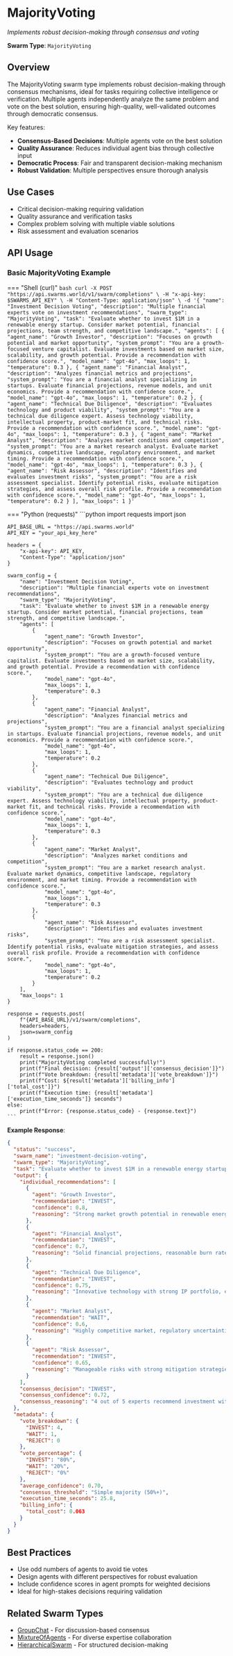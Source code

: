# MajorityVoting

*Implements robust decision-making through consensus and voting*

**Swarm Type**: `MajorityVoting`

## Overview

The MajorityVoting swarm type implements robust decision-making through consensus mechanisms, ideal for tasks requiring collective intelligence or verification. Multiple agents independently analyze the same problem and vote on the best solution, ensuring high-quality, well-validated outcomes through democratic consensus.

Key features:
- **Consensus-Based Decisions**: Multiple agents vote on the best solution
- **Quality Assurance**: Reduces individual agent bias through collective input
- **Democratic Process**: Fair and transparent decision-making mechanism
- **Robust Validation**: Multiple perspectives ensure thorough analysis

## Use Cases

- Critical decision-making requiring validation
- Quality assurance and verification tasks
- Complex problem solving with multiple viable solutions
- Risk assessment and evaluation scenarios

## API Usage

### Basic MajorityVoting Example

=== "Shell (curl)"
    ```bash
    curl -X POST "https://api.swarms.world/v1/swarm/completions" \
      -H "x-api-key: $SWARMS_API_KEY" \
      -H "Content-Type: application/json" \
      -d '{
        "name": "Investment Decision Voting",
        "description": "Multiple financial experts vote on investment recommendations",
        "swarm_type": "MajorityVoting",
        "task": "Evaluate whether to invest $1M in a renewable energy startup. Consider market potential, financial projections, team strength, and competitive landscape.",
        "agents": [
          {
            "agent_name": "Growth Investor",
            "description": "Focuses on growth potential and market opportunity",
            "system_prompt": "You are a growth-focused venture capitalist. Evaluate investments based on market size, scalability, and growth potential. Provide a recommendation with confidence score.",
            "model_name": "gpt-4o",
            "max_loops": 1,
            "temperature": 0.3
          },
          {
            "agent_name": "Financial Analyst",
            "description": "Analyzes financial metrics and projections",
            "system_prompt": "You are a financial analyst specializing in startups. Evaluate financial projections, revenue models, and unit economics. Provide a recommendation with confidence score.",
            "model_name": "gpt-4o",
            "max_loops": 1,
            "temperature": 0.2
          },
          {
            "agent_name": "Technical Due Diligence",
            "description": "Evaluates technology and product viability",
            "system_prompt": "You are a technical due diligence expert. Assess technology viability, intellectual property, product-market fit, and technical risks. Provide a recommendation with confidence score.",
            "model_name": "gpt-4o",
            "max_loops": 1,
            "temperature": 0.3
          },
          {
            "agent_name": "Market Analyst",
            "description": "Analyzes market conditions and competition",
            "system_prompt": "You are a market research analyst. Evaluate market dynamics, competitive landscape, regulatory environment, and market timing. Provide a recommendation with confidence score.",
            "model_name": "gpt-4o",
            "max_loops": 1,
            "temperature": 0.3
          },
          {
            "agent_name": "Risk Assessor",
            "description": "Identifies and evaluates investment risks",
            "system_prompt": "You are a risk assessment specialist. Identify potential risks, evaluate mitigation strategies, and assess overall risk profile. Provide a recommendation with confidence score.",
            "model_name": "gpt-4o",
            "max_loops": 1,
            "temperature": 0.2
          }
        ],
        "max_loops": 1
      }'
    ```

=== "Python (requests)"
    ```python
    import requests
    import json

    API_BASE_URL = "https://api.swarms.world"
    API_KEY = "your_api_key_here"
    
    headers = {
        "x-api-key": API_KEY,
        "Content-Type": "application/json"
    }
    
    swarm_config = {
        "name": "Investment Decision Voting",
        "description": "Multiple financial experts vote on investment recommendations",
        "swarm_type": "MajorityVoting",
        "task": "Evaluate whether to invest $1M in a renewable energy startup. Consider market potential, financial projections, team strength, and competitive landscape.",
        "agents": [
            {
                "agent_name": "Growth Investor",
                "description": "Focuses on growth potential and market opportunity",
                "system_prompt": "You are a growth-focused venture capitalist. Evaluate investments based on market size, scalability, and growth potential. Provide a recommendation with confidence score.",
                "model_name": "gpt-4o",
                "max_loops": 1,
                "temperature": 0.3
            },
            {
                "agent_name": "Financial Analyst",
                "description": "Analyzes financial metrics and projections",
                "system_prompt": "You are a financial analyst specializing in startups. Evaluate financial projections, revenue models, and unit economics. Provide a recommendation with confidence score.",
                "model_name": "gpt-4o",
                "max_loops": 1,
                "temperature": 0.2
            },
            {
                "agent_name": "Technical Due Diligence",
                "description": "Evaluates technology and product viability",
                "system_prompt": "You are a technical due diligence expert. Assess technology viability, intellectual property, product-market fit, and technical risks. Provide a recommendation with confidence score.",
                "model_name": "gpt-4o",
                "max_loops": 1,
                "temperature": 0.3
            },
            {
                "agent_name": "Market Analyst",
                "description": "Analyzes market conditions and competition",
                "system_prompt": "You are a market research analyst. Evaluate market dynamics, competitive landscape, regulatory environment, and market timing. Provide a recommendation with confidence score.",
                "model_name": "gpt-4o",
                "max_loops": 1,
                "temperature": 0.3
            },
            {
                "agent_name": "Risk Assessor",
                "description": "Identifies and evaluates investment risks",
                "system_prompt": "You are a risk assessment specialist. Identify potential risks, evaluate mitigation strategies, and assess overall risk profile. Provide a recommendation with confidence score.",
                "model_name": "gpt-4o",
                "max_loops": 1,
                "temperature": 0.2
            }
        ],
        "max_loops": 1
    }
    
    response = requests.post(
        f"{API_BASE_URL}/v1/swarm/completions",
        headers=headers,
        json=swarm_config
    )
    
    if response.status_code == 200:
        result = response.json()
        print("MajorityVoting completed successfully!")
        print(f"Final decision: {result['output']['consensus_decision']}")
        print(f"Vote breakdown: {result['metadata']['vote_breakdown']}")
        print(f"Cost: ${result['metadata']['billing_info']['total_cost']}")
        print(f"Execution time: {result['metadata']['execution_time_seconds']} seconds")
    else:
        print(f"Error: {response.status_code} - {response.text}")
    ```

**Example Response**:
```json
{
  "status": "success",
  "swarm_name": "investment-decision-voting",
  "swarm_type": "MajorityVoting",
  "task": "Evaluate whether to invest $1M in a renewable energy startup. Consider market potential, financial projections, team strength, and competitive landscape.",
  "output": {
    "individual_recommendations": [
      {
        "agent": "Growth Investor",
        "recommendation": "INVEST",
        "confidence": 0.8,
        "reasoning": "Strong market growth potential in renewable energy sector, scalable technology platform"
      },
      {
        "agent": "Financial Analyst", 
        "recommendation": "INVEST",
        "confidence": 0.7,
        "reasoning": "Solid financial projections, reasonable burn rate, clear path to profitability"
      },
      {
        "agent": "Technical Due Diligence",
        "recommendation": "INVEST",
        "confidence": 0.75,
        "reasoning": "Innovative technology with strong IP portfolio, experienced technical team"
      },
      {
        "agent": "Market Analyst",
        "recommendation": "WAIT",
        "confidence": 0.6,
        "reasoning": "Highly competitive market, regulatory uncertainties may impact timeline"
      },
      {
        "agent": "Risk Assessor",
        "recommendation": "INVEST",
        "confidence": 0.65,
        "reasoning": "Manageable risks with strong mitigation strategies, experienced leadership team"
      }
    ],
    "consensus_decision": "INVEST",
    "consensus_confidence": 0.72,
    "consensus_reasoning": "4 out of 5 experts recommend investment with strong market potential and solid fundamentals, despite some market uncertainties"
  },
  "metadata": {
    "vote_breakdown": {
      "INVEST": 4,
      "WAIT": 1,
      "REJECT": 0
    },
    "vote_percentage": {
      "INVEST": "80%",
      "WAIT": "20%",
      "REJECT": "0%"
    },
    "average_confidence": 0.70,
    "consensus_threshold": "Simple majority (50%+)",
    "execution_time_seconds": 25.8,
    "billing_info": {
      "total_cost": 0.063
    }
  }
}
```

## Best Practices

- Use odd numbers of agents to avoid tie votes
- Design agents with different perspectives for robust evaluation
- Include confidence scores in agent prompts for weighted decisions
- Ideal for high-stakes decisions requiring validation

## Related Swarm Types

- [GroupChat](group_chat.md) - For discussion-based consensus
- [MixtureOfAgents](mixture_of_agents.md) - For diverse expertise collaboration
- [HierarchicalSwarm](hierarchical_swarm.md) - For structured decision-making
